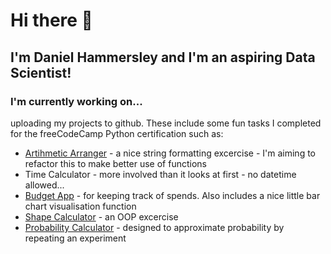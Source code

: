 # Hi there 👋  
## I'm Daniel Hammersley and I'm an aspiring Data Scientist!    
  
  
  
### I'm currently working on... 
uploading my projects to github. These include some fun tasks I completed for the freeCodeCamp Python certification such as:
* [Artihmetic Arranger](https://github.com/danham78/arithmetic_arranger) - a nice string formatting excercise - I'm aiming to refactor this to make better use of functions
* Time Calculator - more involved than it looks at first - no datetime allowed...
* [Budget App](https://github.com/danham78/budget_app) - for keeping track of spends. Also includes a nice little bar chart visualisation function
* [Shape Calculator](https://github.com/danham78/shape_calculator) - an OOP excercise
* [Probability Calculator](https://github.com/danham78/prob_calculator) - designed to approximate probability by repeating an experiment


<!--
**danham78/danham78** is a ✨ _special_ ✨ repository because its `README.md` (this file) appears on your GitHub profile.

Here are some ideas to get you started:

- 🔭 I’m currently working on ...
- 🌱 I’m currently learning ...
- 👯 I’m looking to collaborate on ...
- 🤔 I’m looking for help with ...
- 💬 Ask me about ...
- 📫 How to reach me: ...
- 😄 Pronouns: ...
- ⚡ Fun fact: ...
-->
